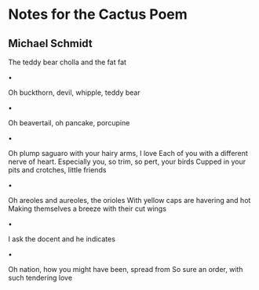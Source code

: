 # Notes for the Cactus Poem
## Michael Schmidt
The teddy bear cholla and the fat fat


•

Oh buckthorn, devil, whipple, teddy bear


•

Oh beavertail, oh pancake, porcupine


•

Oh plump saguaro with your hairy arms, I love
Each of you with a different nerve of heart.
Especially you, so trim, so pert, your birds
Cupped in your pits and crotches, little friends


•

Oh areoles and aureoles, the orioles
With yellow caps are havering and hot
Making themselves a breeze with their cut wings


•

I ask the docent and he indicates


•

Oh nation, how you might have been, spread from
So sure an order, with such tendering love